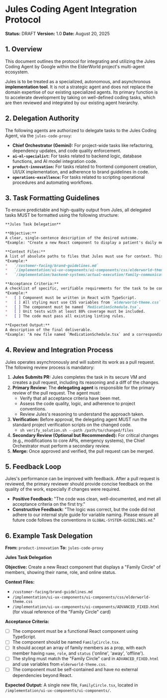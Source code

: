 # Jules Coding Agent Integration Protocol

**Status:** DRAFT
**Version:** 1.0
**Date:** August 20, 2025

## 1. Overview

This document outlines the protocol for integrating and utilizing the Jules Coding Agent by Google within the ElderWorld project's multi-agent ecosystem.

Jules is to be treated as a specialized, autonomous, and asynchronous **implementation tool**. It is not a strategic agent and does not replace the domain expertise of our existing specialized agents. Its primary function is to accelerate development by taking on well-defined coding tasks, which are then reviewed and integrated by our existing agent hierarchy.

## 2. Delegation Authority

The following agents are authorized to delegate tasks to the Jules Coding Agent, via the `jules-code-proxy`:

-   **Chief Orchestrator (Gemini):** For project-wide tasks like refactoring, dependency updates, and code quality enforcement.
-   **`ai-ml-specialist`:** For tasks related to backend logic, database functions, and AI model integration code.
-   **`product-innovation`:** For tasks related to frontend component creation, UI/UX implementation, and adherence to brand guidelines in code.
-   **`operations-excellence`:** For tasks related to scripting operational procedures and automating workflows.

## 3. Task Formatting Guidelines

To ensure predictable and high-quality output from Jules, all delegated tasks MUST be formatted using the following structure:

```markdown
**Jules Task Delegation**

**Objective:**
A clear, single-sentence description of the desired outcome.
*Example: "Create a new React component to display a patient's daily medication schedule."*

**Context Files:**
A list of absolute paths to files that Jules must use for context. This is critical for consistency.
*Example:*
*   `/customer-facing/brand-guidelines.md`
*   `/implementation/ui-ux-components/ui-components/css/elderworld-theme.css`
*   `/implementation/backend-systems/actual-execution/family-communication-platform/FamilyDashboard.jsx` (for style reference)

**Acceptance Criteria:**
A checklist of specific, verifiable requirements for the task to be considered complete.
*Example:*
*   [ ] Component must be written in React with TypeScript.
*   [ ] All styling must use CSS variables from `elderworld-theme.css`.
*   [ ] The component must be named `MedicationSchedule.tsx`.
*   [ ] Unit tests with at least 80% coverage must be included.
*   [ ] The code must pass all existing linting rules.

**Expected Output:**
A description of the final deliverable.
*Example: "A new file named `MedicationSchedule.tsx` and a corresponding test file `MedicationSchedule.test.tsx` in the `/implementation/ui-ux-components/ui-components/` directory."*
```

## 4. Review and Integration Process

Jules operates asynchronously and will submit its work as a pull request. The following review process is mandatory:

1.  **Jules Submits PR:** Jules completes the task in its secure VM and creates a pull request, including its reasoning and a diff of the changes.
2.  **Primary Review:** The **delegating agent** is responsible for the primary review of the pull request. The agent must:
    *   Verify that all acceptance criteria have been met.
    *   Assess the code quality, logic, and adherence to project conventions.
    *   Review Jules's reasoning to understand the approach taken.
3.  **Verification:** Before approval, the delegating agent MUST run the standard project verification scripts on the changed code.
    *   `sh verify_solution.sh --path /path/to/changed/files`
4.  **Secondary Review (Optional but Recommended):** For critical changes (e.g., modifications to core APIs, emergency systems), the Chief Orchestrator must perform a secondary review.
5.  **Merge:** Once approved and verified, the pull request can be merged.

## 5. Feedback Loop

Jules's performance can be improved with feedback. After a pull request is reviewed, the primary reviewer should provide concise feedback on the quality of the work, especially if changes were required.

-   **Positive Feedback:** "The code was clean, well-documented, and met all acceptance criteria on the first try."
-   **Constructive Feedback:** "The logic was correct, but the code did not adhere to our internal style guide for variable naming. Please ensure all future code follows the conventions in `GLOBAL-SYSTEM-GUIDELINES.md`."

## 6. Example Task Delegation

**From:** `product-innovation`
**To:** `jules-code-proxy`

**Jules Task Delegation**

**Objective:**
Create a new React component that displays a "Family Circle" of members, showing their name, role, and online status.

**Context Files:**
*   `/customer-facing/brand-guidelines.md`
*   `/implementation/ui-ux-components/ui-components/css/elderworld-theme.css`
*   `/implementation/ui-ux-components/ui-components/ADVANCED_FIXED.html` (for visual reference of the "Family Circle" card)

**Acceptance Criteria:**
*   [ ] The component must be a functional React component using TypeScript.
*   [ ] The component should be named `FamilyCircle.tsx`.
*   [ ] It should accept an array of family members as a prop, with each member having `name`, `role`, and `status` ('online', 'away', 'offline').
*   [ ] The styling must match the "Family Circle" card in `ADVANCED_FIXED.html` and use variables from `elderworld-theme.css`.
*   [ ] The component must be self-contained and have no external dependencies beyond React.

**Expected Output:**
A single new file, `FamilyCircle.tsx`, located in `/implementation/ui-ux-components/ui-components/`.
